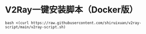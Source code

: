 # V2Ray一键安装脚本（Docker版）
```
bash <(curl https://raw.githubusercontent.com/shiruixuan/v2ray-script/main/v2ray-script.sh)
```
